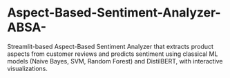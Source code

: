 # Aspect-Based-Sentiment-Analyzer-ABSA-
Streamlit-based Aspect-Based Sentiment Analyzer that extracts product aspects from customer reviews and predicts sentiment using classical ML models (Naive Bayes, SVM, Random Forest) and DistilBERT, with interactive visualizations.
